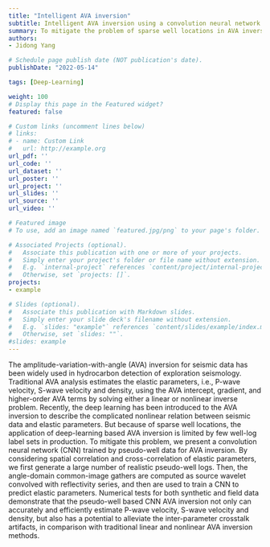 ```yaml
---
title: "Intelligent AVA inversion"
subtitle: Intelligent AVA inversion using a convolution neural network trained with pseudo-well data sets
summary: To mitigate the problem of sparse well locations in AVA inversion, we present a convolution neural network (CNN) trained by pseudo-well logs.   
authors:
- Jidong Yang

# Schedule page publish date (NOT publication's date).
publishDate: "2022-05-14"

tags: [Deep-Learning]

weight: 100
# Display this page in the Featured widget?
featured: false

# Custom links (uncomment lines below)
# links:
# - name: Custom Link
#   url: http://example.org
url_pdf: ''
url_code: ''
url_dataset: ''
url_poster: ''
url_project: ''
url_slides: ''
url_source: ''
url_video: ''

# Featured image
# To use, add an image named `featured.jpg/png` to your page's folder.

# Associated Projects (optional).
#   Associate this publication with one or more of your projects.
#   Simply enter your project's folder or file name without extension.
#   E.g. `internal-project` references `content/project/internal-project/index.md`.
#   Otherwise, set `projects: []`.
projects:
- example

# Slides (optional).
#   Associate this publication with Markdown slides.
#   Simply enter your slide deck's filename without extension.
#   E.g. `slides: "example"` references `content/slides/example/index.md`.
#   Otherwise, set `slides: ""`.
#slides: example
---
```


The amplitude-variation-with-angle (AVA) inversion for seismic data has been widely used in hydrocarbon detection of exploration seismology. Traditional AVA analysis estimates the elastic parameters, i.e., P-wave velocity, S-wave velocity and density, using the AVA intercept, gradient, and higher-order AVA terms by solving either a linear or nonlinear inverse problem. Recently, the deep learning has been introduced to the AVA inversion to describe the complicated nonlinear relation between seismic data and elastic parameters. But because of sparse well locations, the application of deep-learning based AVA inversion is limited by few well-log label sets in production. To mitigate this problem, we present a convolution neural network (CNN) trained by pseudo-well data for AVA inversion. By considering spatial correlation and cross-correlation of elastic parameters, we first generate a large number of realistic pseudo-well logs. Then, the angle-domain common-image gathers are computed as source wavelet convolved with reflectivity series, and then are used to train a CNN to predict elastic parameters. Numerical tests for both synthetic and field data demonstrate that the pseudo-well based CNN AVA inversion not only can accurately and efficiently estimate P-wave velocity, S-wave velocity and density, but also has a potential to alleviate the inter-parameter crosstalk artifacts, in comparison with traditional linear and nonlinear AVA inversion methods.
